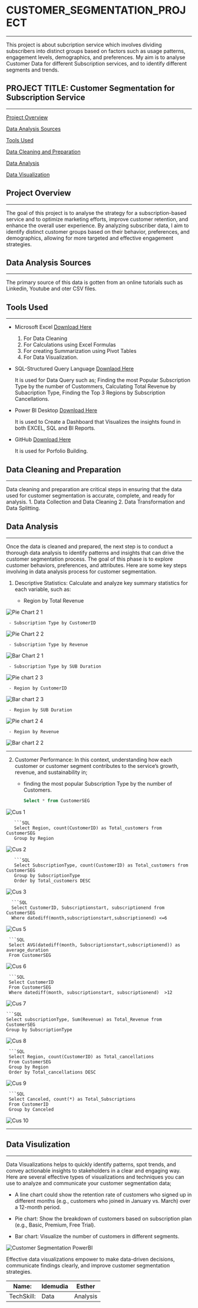 # CUSTOMER_SEGMENTATION_PROJECT 
---

This project is about subcription service which involves dividing subscribers into distinct groups based on factors such as usage patterns, engagement levels, demographics, and preferences. My aim is to analyse Customer Data for different Subscription services, and to identify different segments and trends.

## PROJECT TITLE: Customer Segmentation for Subscription Service 
---

[Project Overview](#Project_Overview)

[Data Analysis Sources](#Data_Analysis_Sources)

[Tools Used](#Tools_Used)

[Data Cleaning and Preparation](#Data_Cleaning_and_Preparation)

[Data Analysis](#Data_Analysis)

[Data Visualization](#Data_Visualization)

## Project Overview 
---

The goal of this project is to analyse the strategy for a subscription-based service and  to optimize marketing efforts, improve customer retention, and enhance the overall user experience. By analyzing subscriber data, I aim to identify distinct customer groups based on their behavior, preferences, and demographics, allowing for more targeted and effective engagement strategies.

## Data Analysis Sources 
---

The primary source of this data is gotten from an online tutorials such as Linkedin, Youtube and oter CSV files. 

## Tools Used 
--- 

- Microsoft Excel [Download Here](https://www.microsoft.com)
   1. For Data Cleaning
   2. For Calculations using Excel Formulas
   3. For creating Summarization using Pivot Tables
   4. For Data Visualization.

 - SQL-Structured Query Language [Downlaod Here](https://www.microsoft.com/en-us/sql-server/sql-server-downloads)

    It is used for Data Query such as;
    Finding the most Popular Subscription Type by the number of Custommers, Calculating Total Revenue by Subacription Type, Finding the Top 3 Regions by Subscription 
Cancellations.

 - Power BI Desktop [Download Here](https://powerbi.microsoft.com/desktop/)

    It is used to Create a Dashboard that Visualizes the insights found in both EXCEL, SQL and BI Reports.

 - GitHub [Download Here](https://github.com)

    It is used for Porfolio Building.

## Data Cleaning and Preparation 
---

Data cleaning and preparation are critical steps in ensuring that the data used for customer segmentation is accurate, complete, and ready for analysis. 
    1. Data Collection and Data Cleaning 
    2. Data Transformation and Data Splitting. 

## Data Analysis 
---

Once the data is cleaned and prepared, the next step is to conduct a thorough data analysis to identify patterns and insights that can drive the customer segmentation process. The goal of this phase is to explore customer behaviors, preferences, and attributes. Here are some key steps involving in data analysis process for customer segmentation.
1. Descriptive Statistics: Calculate and analyze key summary statistics for each variable, such as:

     - Region by Total Revenue

![Pie Chart 2 1](https://github.com/user-attachments/assets/edd8e0d6-9bf0-49c5-bf8c-6926cd843a0f)

     
     
     - Subscription Type by CustomerID 

     
![Pie Chart 2 2](https://github.com/user-attachments/assets/0c6addd0-b082-4c8f-a257-e9c178f16222)

     
     - Subscription Type by Revenue 


![Bar Chart 2 1](https://github.com/user-attachments/assets/0620db62-d370-4cf3-a19a-05e4fb07a532)

     - Subscription Type by SUB Duration



![Pie chart 2 3](https://github.com/user-attachments/assets/dc37b965-0154-4995-affa-f1418b1db6f7)

     - Region by CustomerID


![Bar chart 2 3](https://github.com/user-attachments/assets/a662538f-bf8f-43d9-a5d6-791848840fb2)

     
     - Region by SUB Duration 


![Pie chart 2 4](https://github.com/user-attachments/assets/1dae2592-6c27-4da1-a41d-6070cca12a2a)

     - Region by Revenue 


![Bar chart 2 2](https://github.com/user-attachments/assets/549cd6fc-cc79-48fe-a748-ba24467e5e50)   


---




2. Customer Performance: In this context, understanding how each customer or customer segment contributes to the service’s growth, revenue, and sustainability in;
    - finding the most popular Subscription Type by the number of Customers.

      ```SQL
      Select * from CustomerSEG 


![Cus 1](https://github.com/user-attachments/assets/07dfc950-a6e5-4bbf-8225-3a075e3fbbb9) 


       ```SQL
       Select Region, count(CustomerID) as Total_customers from CustomerSEG 
       Group by Region  



![Cus 2](https://github.com/user-attachments/assets/cb47f079-b53c-4b14-b0e7-8080432040e2)



       ```SQL
       Select SubscriptionType, count(CustomerID) as Total_customers from CustomerSEG 
       Group by SubscriptionType
       Order by Total_customers DESC 


![Cus 3](https://github.com/user-attachments/assets/bc8ffbfe-abe3-4215-a9b7-5ef978ebb41a) 



      ```SQL 
      Select CustomerID, Subscriptionstart, subscriptionend from CustomerSEG
      Where datediff(month,subscriptionstart,subscriptionend) <=6 


      

![Cus 5](https://github.com/user-attachments/assets/c685131c-b54e-4211-be68-481ceed3fc7a) 



     ```SQL 
     Select AVG(datediff(month, Subscriptionstart,subscriptionend)) as average_duration 
     From CustomerSEG 



![Cus 6](https://github.com/user-attachments/assets/f1626238-6875-4486-875f-f027f8beba17) 



     ```SQL
     Select CustomerID
     From CustomerSEG
     Where datediff(month, subscriptionstart, subscriptionend)  >12 



![Cus 7](https://github.com/user-attachments/assets/9dcc8151-a742-45c7-855b-53ba3eb70c8f)  



    ```SQL 
    Select subscriptionType, Sum(Revenue) as Total_Revenue from CustomerSEG
    Group by SubscriptionType 



![Cus 8](https://github.com/user-attachments/assets/3ef5f9d1-8094-42e1-9d58-d9bb2a37cb88) 



     ```SQL 
     Select Region, count(CustomerID) as Total_cancellations
     From CustomerSEG
     Group by Region 
     Order by Total_cancellations DESC 



     
![Cus 9](https://github.com/user-attachments/assets/041741ec-2a4c-4ede-9e66-c80f9a03cbfe)  



     ```SQL 
     Select Canceled, count(*) as Total_Subscriptions
     From CustomerID 
     Group by Canceled 



![Cus 10](https://github.com/user-attachments/assets/6f5d45d2-fc3b-4af0-94ca-54b14c0c3f05)  


---






## Data Visulization 
---

Data Visualizations helps to quickly identify patterns, spot trends, and convey actionable insights to stakeholders in a clear and engaging way. Here are several effective types of visualizations and techniques you can use to analyze and communicate your customer segmentation data; 

  - A line chart could show the retention rate of customers who signed up in different months (e.g., customers who joined in January vs. March) over a 12-month period.

  - Pie chart: Show the breakdown of customers based on subscription plan (e.g., Basic, Premium, Free Trial).

  - Bar chart: Visualize the number of customers in different segments.



![Customer Segmentation PowerBI](https://github.com/user-attachments/assets/b435b1b7-7f82-4d9b-8145-06001fff5358) 



Effective data visualizations empower to make data-driven decisions, communicate findings clearly, and improve customer segmentation strategies. 



|Name:|Idemudia|Esther|
|-----|--------|------|
|TechSkill:|Data|Analysis| 

